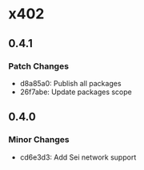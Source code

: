 # x402

## 0.4.1

### Patch Changes

- d8a85a0: Publish all packages
- 26f7abe: Update packages scope

## 0.4.0

### Minor Changes

- cd6e3d3: Add Sei network support
